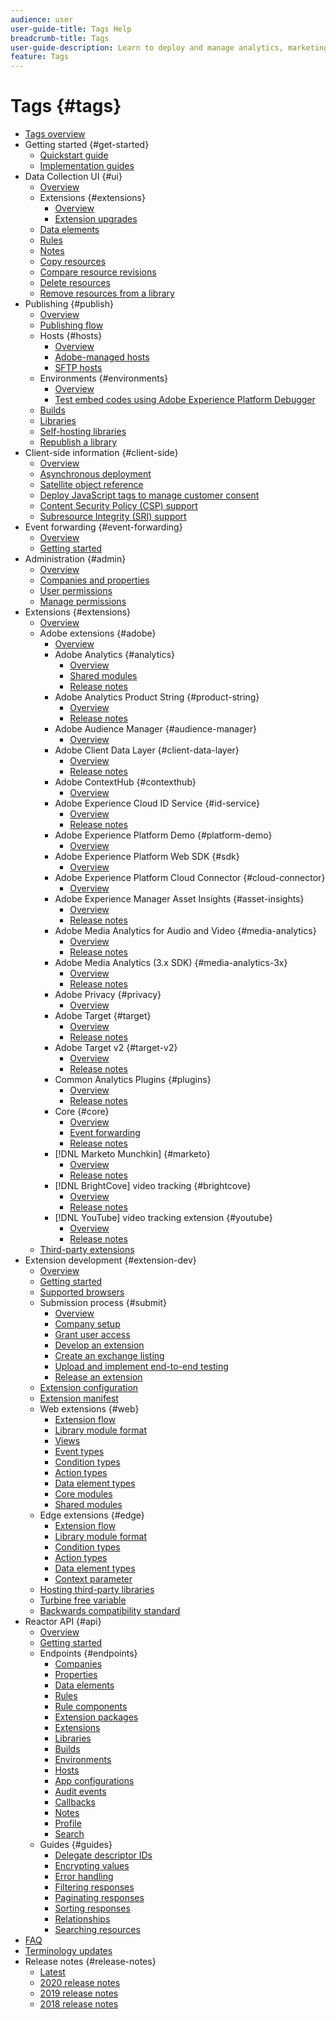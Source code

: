 ```yaml
---
audience: user
user-guide-title: Tags Help
breadcrumb-title: Tags
user-guide-description: Learn to deploy and manage analytics, marketing, and advertising tags to power customer experiences.
feature: Tags
---
```


# Tags {#tags}

* [Tags overview](./home.md)
* Getting started {#get-started}
  * [Quickstart guide](./quick-start/quick-start.md)
  * [Implementation guides](./quick-start/implementation-guides.md)
* Data Collection UI {#ui}
  * [Overview](./ui/managing-resources/overview.md)
  * Extensions {#extensions}
    * [Overview](./ui/managing-resources/extensions/overview.md)
    * [Extension upgrades](./ui/managing-resources/extensions/extension-upgrade.md)
  * [Data elements](./ui/managing-resources/data-elements.md)
  * [Rules](./ui/managing-resources/rules.md)
  * [Notes](./ui/managing-resources/notes.md)
  * [Copy resources](./ui/managing-resources/copying-resources.md)
  * [Compare resource revisions](./ui/managing-resources/compare-resource-revisions.md)
  * [Delete resources](./ui/managing-resources/delete-resources.md)
  * [Remove resources from a library](./ui/managing-resources/remove-resources-from-library.md)
* Publishing {#publish}
  * [Overview](./ui/publishing/overview.md)
  * [Publishing flow](./ui/publishing/publishing-flow.md)
  * Hosts {#hosts}
    * [Overview](./ui/publishing/hosts/hosts-overview.md)
    * [Adobe-managed hosts](./ui/publishing/hosts/managed-by-adobe-host.md)
    * [SFTP hosts](./ui/publishing/hosts/sftp-host.md)
  * Environments {#environments}
    * [Overview](./ui/publishing/environments.md)
    * [Test embed codes using Adobe Experience Platform Debugger](./ui/publishing/embed-code-testing.md)
  * [Builds](./ui/publishing/builds.md)
  * [Libraries](./ui/publishing/libraries.md)
  * [Self-hosting libraries](./ui/publishing/hosts/self-hosting-libraries.md)
  * [Republish a library](./ui/publishing/republish.md)
* Client-side information {#client-side}
  * [Overview](./ui/client-side/overview.md)
  * [Asynchronous deployment](./ui/client-side/asynchronous-deployment.md)
  * [Satellite object reference](./ui/client-side/satellite-object.md)
  * [Deploy JavaScript tags to manage customer consent](./ui/client-side/consent.md)
  * [Content Security Policy (CSP) support](./ui/client-side/content-security-policy.md)
  * [Subresource Integrity (SRI) support](./ui/client-side/sri.md)
* Event forwarding {#event-forwarding}
  * [Overview](./ui/event-forwarding/overview.md)
  * [Getting started](./ui/event-forwarding/getting-started.md)
* Administration {#admin}
  * [Overview](./ui/administration/overview.md)
  * [Companies and properties](./ui/administration/companies-and-properties.md)
  * [User permissions](./ui/administration/user-permissions.md)
  * [Manage permissions](./ui/administration/manage-permissions.md)
* Extensions {#extensions}
  * [Overview](./extensions/overview.md)
  * Adobe extensions {#adobe}
    * [Overview](./extensions/web/overview.md)
    * Adobe Analytics {#analytics}
      * [Overview](./extensions/web/analytics/overview.md)
      * [Shared modules](./extensions/web/analytics/shared-modules.md)
      * [Release notes](./extensions/web/analytics/release-notes.md)
    * Adobe Analytics Product String {#product-string}
      * [Overview](./extensions/web/product-string/overview.md)
      * [Release notes](./extensions/web/product-string/release-notes.md)    
    * Adobe Audience Manager {#audience-manager}
      * [Overview](./extensions/web/audience-manager/overview.md)
    * Adobe Client Data Layer {#client-data-layer}
      * [Overview](./extensions/web/client-data-layer/overview.md)
      * [Release notes](./extensions/web/client-data-layer/release-notes.md)
    * Adobe ContextHub {#contexthub}
      * [Overview](./extensions/web/contexthub/overview.md)
    * Adobe Experience Cloud ID Service {#id-service}
      * [Overview](./extensions/web/id-service/overview.md)
      * [Release notes](./extensions/web/id-service/release-notes.md)
    * Adobe Experience Platform Demo {#platform-demo}
      * [Overview](./extensions/web/platform-demo/overview.md)
    * Adobe Experience Platform Web SDK {#sdk}
      * [Overview](./extensions/web/sdk/overview.md)
    * Adobe Experience Platform Cloud Connector {#cloud-connector}
      * [Overview](./extensions/web/cloud-connector/overview.md)
    * Adobe Experience Manager Asset Insights {#asset-insights}
      * [Overview](./extensions/web/asset-insights/overview.md)
      * [Release notes](./extensions/web/asset-insights/release-notes.md)
    * Adobe Media Analytics for Audio and Video {#media-analytics}
      * [Overview](./extensions/web/media-analytics/overview.md)
      * [Release notes](./extensions/web/media-analytics/release-notes.md)
    * Adobe Media Analytics (3.x SDK) {#media-analytics-3x}
      * [Overview](./extensions/web/media-analytics-3x/overview.md)
      * [Release notes](./extensions/web/media-analytics-3x/release-notes.md)
    * Adobe Privacy {#privacy}
      * [Overview](./extensions/web/privacy/overview.md)
    * Adobe Target {#target}
      * [Overview](./extensions/web/target/overview.md)
      * [Release notes](./extensions/web/target/release-notes.md)
    * Adobe Target v2 {#target-v2}
      * [Overview](./extensions/web/target-v2/overview.md)
      * [Release notes](./extensions/web/target-v2/release-notes.md)
    * Common Analytics Plugins {#plugins}
      * [Overview](./extensions/web/plugins/overview.md)
      * [Release notes](./extensions/web/plugins/release-notes.md)
    * Core {#core}
      * [Overview](./extensions/web/core/overview.md)
      * [Event forwarding](./extensions/web/core/event-forwarding.md)
      * [Release notes](./extensions/web/core/release-notes.md)
    * [!DNL Marketo Munchkin] {#marketo}
      * [Overview](./extensions/web/marketo/overview.md)
      * [Release notes](./extensions/web/marketo/release-notes.md)
    * [!DNL BrightCove] video tracking {#brightcove}
      * [Overview](./extensions/web/brightcove/overview.md)
      * [Release notes](./extensions/web/brightcove/release-notes.md)
    * [!DNL YouTube] video tracking extension {#youtube}
      * [Overview](./extensions/web/youtube/overview.md)
      * [Release notes](./extensions/web/youtube/release-notes.md)
  * [Third-party extensions](./extensions/3rd-party-extensions.md)
* Extension development {#extension-dev}
  * [Overview](./extension-dev/overview.md)
  * [Getting started](./extension-dev/getting-started.md)
  * [Supported browsers](./extension-dev/browsers.md)
  * Submission process {#submit}
    * [Overview](./extension-dev/submit/overview.md)
    * [Company setup](./extension-dev/submit/setup.md)
    * [Grant user access](./extension-dev/submit/access.md)
    * [Develop an extension](./extension-dev/submit/develop.md)
    * [Create an exchange listing](./extension-dev/submit/create-listing.md)
    * [Upload and implement end-to-end testing](./extension-dev/submit/upload-and-test.md)
    * [Release an extension](./extension-dev/submit/release.md)
  * [Extension configuration](./extension-dev/configuration.md)
  * [Extension manifest](./extension-dev/manifest.md)
  * Web extensions {#web}
    * [Extension flow](./extension-dev/web/flow.md)
    * [Library module format](./extension-dev/web/format.md)
    * [Views](./extension-dev/web/views.md)
    * [Event types](./extension-dev/web/event-types.md)
    * [Condition types](./extension-dev/web/condition-types.md)
    * [Action types](./extension-dev/web/action-types.md)
    * [Data element types](./extension-dev/web/data-element-types.md)
    * [Core modules](./extension-dev/web/core.md)
    * [Shared modules](./extension-dev/web/shared.md)
  * Edge extensions {#edge}
    * [Extension flow](./extension-dev/edge/flow.md)
    * [Library module format](./extension-dev/edge/format.md)
    * [Condition types](./extension-dev/edge/condition-types.md)
    * [Action types](./extension-dev/edge/action-types.md)
    * [Data element types](./extension-dev/edge/data-element-types.md)
    * [Context parameter](./extension-dev/edge/context.md)
  * [Hosting third-party libraries](./extension-dev/third-party-libraries.md)
  * [Turbine free variable](./extension-dev/turbine.md)
  * [Backwards compatibility standard](./extension-dev/backwards-compatibility.md)
* Reactor API {#api}
  * [Overview](./api/overview.md)
  * [Getting started](./api/getting-started.md)
  * Endpoints {#endpoints}
    * [Companies](./api/endpoints/companies.md)
    * [Properties](./api/endpoints/properties.md)
    * [Data elements](./api/endpoints/data-elements.md)
    * [Rules](./api/endpoints/rules.md)
    * [Rule components](./api/endpoints/rule-components.md)
    * [Extension packages](./api/endpoints/extension-packages.md)
    * [Extensions](./api/endpoints/extensions.md)
    * [Libraries](./api/endpoints/libraries.md)
    * [Builds](./api/endpoints/builds.md)
    * [Environments](./api/endpoints/environments.md)
    * [Hosts](./api/endpoints/hosts.md)
    * [App configurations](./api/endpoints/app-configurations.md)
    * [Audit events](./api/endpoints/audit-events.md)
    * [Callbacks](./api/endpoints/callbacks.md)
    * [Notes](./api/endpoints/notes.md)
    * [Profile](./api/endpoints/profile.md)
    * [Search](./api/endpoints/search.md)
  * Guides {#guides}
    * [Delegate descriptor IDs](./api/guides/delegate-descriptor-ids.md)
    * [Encrypting values](./api/guides/encrypting-values.md)
    * [Error handling](./api/guides/error-handling.md)
    * [Filtering responses](./api/guides/filtering.md)
    * [Paginating responses](./api/guides/pagination.md)
    * [Sorting responses](./api/guides/sorting.md)
    * [Relationships](./api/guides/relationships.md)
    * [Searching resources](./api/guides/search.md)
* [FAQ](./faq.md)
* [Terminology updates](./term-updates.md)
* Release notes {#release-notes}
  * [Latest](./release-notes/current.md)
  * [2020 release notes](./release-notes/2020.md)
  * [2019 release notes](./release-notes/2019.md)
  * [2018 release notes](./release-notes/2018.md)